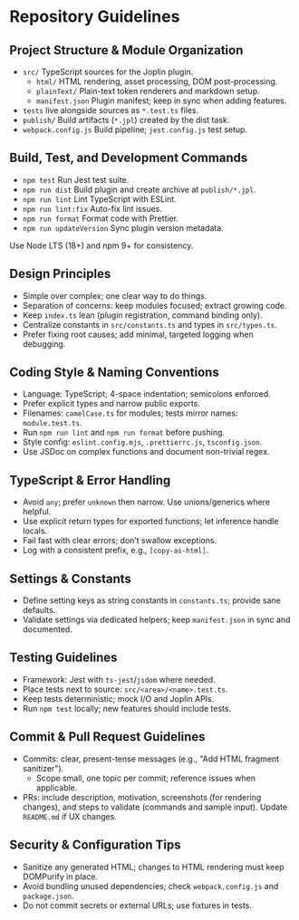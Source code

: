 # Repository Guidelines

## Project Structure & Module Organization

- `src/` TypeScript sources for the Joplin plugin.
    - `html/` HTML rendering, asset processing, DOM post-processing.
    - `plainText/` Plain-text token renderers and markdown setup.
    - `manifest.json` Plugin manifest; keep in sync when adding features.
- `tests` live alongside sources as `*.test.ts` files.
- `publish/` Build artifacts (`*.jpl`) created by the dist task.
- `webpack.config.js` Build pipeline; `jest.config.js` test setup.

## Build, Test, and Development Commands

- `npm test` Run Jest test suite.
- `npm run dist` Build plugin and create archive at `publish/*.jpl`.
- `npm run lint` Lint TypeScript with ESLint.
- `npm run lint:fix` Auto-fix lint issues.
- `npm run format` Format code with Prettier.
- `npm run updateVersion` Sync plugin version metadata.

Use Node LTS (18+) and npm 9+ for consistency.

## Design Principles

- Simple over complex; one clear way to do things.
- Separation of concerns: keep modules focused; extract growing code.
- Keep `index.ts` lean (plugin registration, command binding only).
- Centralize constants in `src/constants.ts` and types in `src/types.ts`.
- Prefer fixing root causes; add minimal, targeted logging when debugging.

## Coding Style & Naming Conventions

- Language: TypeScript; 4-space indentation; semicolons enforced.
- Prefer explicit types and narrow public exports.
- Filenames: `camelCase.ts` for modules; tests mirror names: `module.test.ts`.
- Run `npm run lint` and `npm run format` before pushing.
- Style config: `eslint.config.mjs`, `.prettierrc.js`, `tsconfig.json`.
- Use JSDoc on complex functions and document non-trivial regex.

## TypeScript & Error Handling

- Avoid `any`; prefer `unknown` then narrow. Use unions/generics where helpful.
- Use explicit return types for exported functions; let inference handle locals.
- Fail fast with clear errors; don’t swallow exceptions.
- Log with a consistent prefix, e.g., `[copy-as-html]`.

## Settings & Constants

- Define setting keys as string constants in `constants.ts`; provide sane defaults.
- Validate settings via dedicated helpers; keep `manifest.json` in sync and documented.

## Testing Guidelines

- Framework: Jest with `ts-jest`/`jsdom` where needed.
- Place tests next to source: `src/<area>/<name>.test.ts`.
- Keep tests deterministic; mock I/O and Joplin APIs.
- Run `npm test` locally; new features should include tests.

## Commit & Pull Request Guidelines

- Commits: clear, present-tense messages (e.g., "Add HTML fragment sanitizer").
    - Scope small, one topic per commit; reference issues when applicable.
- PRs: include description, motivation, screenshots (for rendering changes), and
  steps to validate (commands and sample input). Update `README.md` if UX changes.

## Security & Configuration Tips

- Sanitize any generated HTML; changes to HTML rendering must keep DOMPurify in place.
- Avoid bundling unused dependencies; check `webpack.config.js` and `package.json`.
- Do not commit secrets or external URLs; use fixtures in tests.
